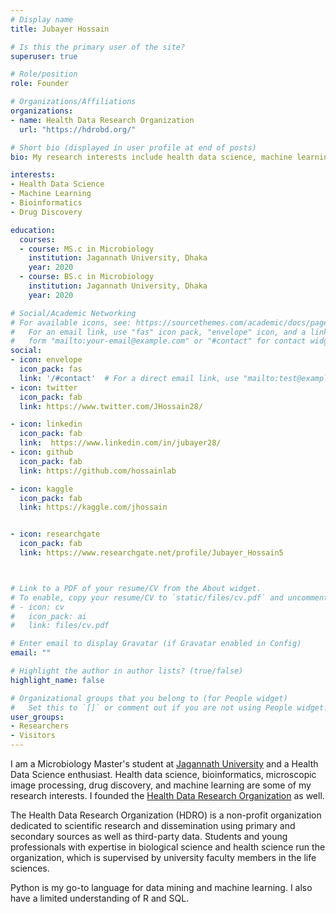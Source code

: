 ```yaml
---
# Display name
title: Jubayer Hossain

# Is this the primary user of the site?
superuser: true

# Role/position
role: Founder

# Organizations/Affiliations
organizations:
- name: Health Data Research Organization
  url: "https://hdrobd.org/"

# Short bio (displayed in user profile at end of posts)
bio: My research interests include health data science, machine learning, genomics and drug discovery.

interests:
- Health Data Science
- Machine Learning
- Bioinformatics
- Drug Discovery

education:
  courses:
  - course: MS.c in Microbiology
    institution: Jagannath University, Dhaka
    year: 2020
  - course: BS.c in Microbiology
    institution: Jagannath University, Dhaka
    year: 2020

# Social/Academic Networking
# For available icons, see: https://sourcethemes.com/academic/docs/page-builder/#icons
#   For an email link, use "fas" icon pack, "envelope" icon, and a link in the
#   form "mailto:your-email@example.com" or "#contact" for contact widget.
social:
- icon: envelope
  icon_pack: fas
  link: '/#contact'  # For a direct email link, use "mailto:test@example.org".
- icon: twitter
  icon_pack: fab
  link: https://www.twitter.com/JHossain28/

- icon: linkedin
  icon_pack: fab
  link:  https://www.linkedin.com/in/jubayer28/
- icon: github
  icon_pack: fab
  link: https://github.com/hossainlab

- icon: kaggle
  icon_pack: fab
  link: https://kaggle.com/jhossain


- icon: researchgate
  icon_pack: fab
  link: https://www.researchgate.net/profile/Jubayer_Hossain5



# Link to a PDF of your resume/CV from the About widget.
# To enable, copy your resume/CV to `static/files/cv.pdf` and uncomment the lines below.
# - icon: cv
#   icon_pack: ai
#   link: files/cv.pdf

# Enter email to display Gravatar (if Gravatar enabled in Config)
email: ""

# Highlight the author in author lists? (true/false)
highlight_name: false

# Organizational groups that you belong to (for People widget)
#   Set this to `[]` or comment out if you are not using People widget.
user_groups:
- Researchers
- Visitors
---
```


I am a Microbiology Master's student at [Jagannath University](https://jnu.ac.bd/dept/portal/web/microbiology) and a Health Data Science enthusiast. Health data science, bioinformatics, microscopic image processing, drug discovery, and machine learning are some of my research interests. I founded the [Health Data Research Organization](https://hdrobd.org/) as well.

The Health Data Research Organization (HDRO) is a non-profit organization dedicated to scientific research and dissemination using primary and secondary sources as well as third-party data. Students and young professionals with expertise in biological science and health science run the organization, which is supervised by university faculty members in the life sciences.

Python is my go-to language for data mining and machine learning. I also have a limited understanding of R and SQL.


<!-- 
{{< icon name="download" pack="fas" >}} Download my {{< staticref "media/demo_resume.pdf" "newtab" >}}resumé{{< /staticref >}}. -->
